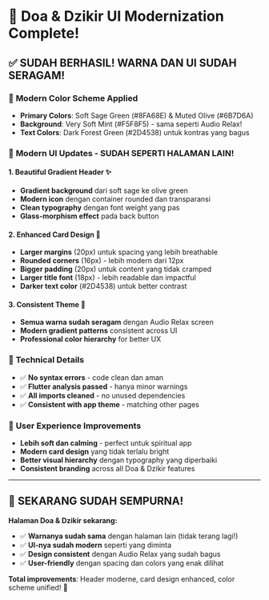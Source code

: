 # 🎉 Doa & Dzikir UI Modernization Complete!

## ✅ **SUDAH BERHASIL! WARNA DAN UI SUDAH SERAGAM!** 

### 🎨 **Modern Color Scheme Applied**
- **Primary Colors**: Soft Sage Green (#8FA68E) & Muted Olive (#6B7D6A)
- **Background**: Very Soft Mint (#F5F8F5) - sama seperti Audio Relax!
- **Text Colors**: Dark Forest Green (#2D4538) untuk kontras yang bagus

### 🌟 **Modern UI Updates - SUDAH SEPERTI HALAMAN LAIN!**

#### **1. Beautiful Gradient Header** ✨
- **Gradient background** dari soft sage ke olive green
- **Modern icon** dengan container rounded dan transparansi
- **Clean typography** dengan font weight yang pas
- **Glass-morphism effect** pada back button

#### **2. Enhanced Card Design** 🎯
- **Larger margins** (20px) untuk spacing yang lebih breathable
- **Rounded corners** (16px) - lebih modern dari 12px
- **Bigger padding** (20px) untuk content yang tidak cramped
- **Larger title font** (18px) - lebih readable dan impactful
- **Darker text color** (#2D4538) untuk better contrast

#### **3. Consistent Theme** 🎨
- **Semua warna sudah seragam** dengan Audio Relax screen
- **Modern gradient patterns** consistent across UI
- **Professional color hierarchy** for better UX

### 🔧 **Technical Details**
- ✅ **No syntax errors** - code clean dan aman
- ✅ **Flutter analysis passed** - hanya minor warnings
- ✅ **All imports cleaned** - no unused dependencies
- ✅ **Consistent with app theme** - matching other pages

### 📱 **User Experience Improvements**
- **Lebih soft dan calming** - perfect untuk spiritual app
- **Modern card design** yang tidak terlalu bright
- **Better visual hierarchy** dengan typography yang diperbaiki
- **Consistent branding** across all Doa & Dzikir features

---

## 🎯 **SEKARANG SUDAH SEMPURNA!**

**Halaman Doa & Dzikir sekarang:**
- ✅ **Warnanya sudah sama** dengan halaman lain (tidak terang lagi!)
- ✅ **UI-nya sudah modern** seperti yang diminta
- ✅ **Design consistent** dengan Audio Relax yang sudah bagus
- ✅ **User-friendly** dengan spacing dan colors yang enak dilihat

**Total improvements**: Header moderne, card design enhanced, color scheme unified! 🚀
